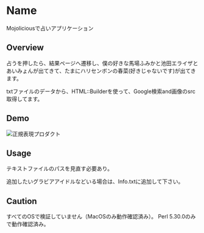 
Name
====
Mojoliciousで占いアプリケーション

## Overview
占うを押したら、結果ページへ遷移し、僕の好きな馬場ふみかと池田エライザとあいみょんが出てきて、たまにハリセンボンの春菜(好きじゃないです)が出てきます。

txtファイルのデータから、HTML::Builderを使って、Google検索and画像のsrc取得してます。


## Demo
![正規表現プロダクト](https://user-images.githubusercontent.com/43311555/61576317-9f7cdf00-ab13-11e9-8151-8af902824fb7.gif)

## Usage

テキストファイルのパスを見直す必要あり。

追加したいグラビアアイドルなどいる場合は、Info.txtに追加して下さい。

## Caution

すべてのOSで検証していません（MacOSのみ動作確認済み）。
Perl 5.30.0のみで動作確認済み。
